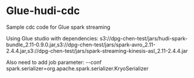 # Glue-hudi-cdc
Sample cdc code for Glue spark streaming

Using Glue studio with dependencies:
s3://dpg-chen-test/jars/hudi-spark-bundle_2.11-0.9.0.jar,s3://dpg-chen-test/jars/spark-avro_2.11-2.4.4.jar,s3://dpg-chen-test/jars/spark-streaming-kinesis-asl_2.11-2.4.4.jar

Also need to add job parameter:
--conf spark.serializer=org.apache.spark.serializer.KryoSerializer

